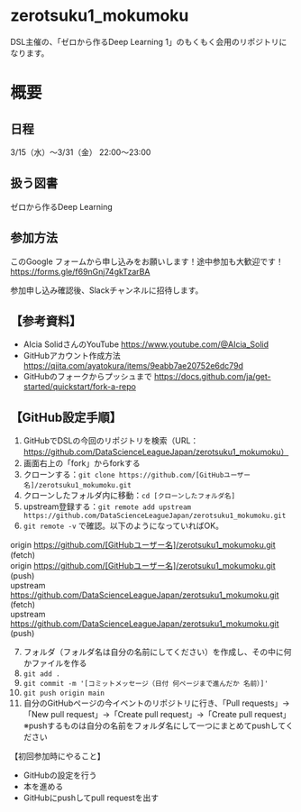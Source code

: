 # zerotsuku1_mokumoku
DSL主催の、「ゼロから作るDeep Learning 1」のもくもく会用のリポジトリになります。

# 概要
## 日程
3/15（水）〜3/31（金） 22:00〜23:00

## 扱う図書
ゼロから作るDeep Learning

## 参加方法
このGoogle フォームから申し込みをお願いします！途中参加も大歓迎です！
https://forms.gle/f69nGnj74gkTzarBA

参加申し込み確認後、Slackチャンネルに招待します。

## 【参考資料】
- AIcia SolidさんのYouTube https://www.youtube.com/@AIcia_Solid
- GitHubアカウント作成方法 https://qiita.com/ayatokura/items/9eabb7ae20752e6dc79d
- GitHubのフォークからプッシュまで https://docs.github.com/ja/get-started/quickstart/fork-a-repo

## 【GitHub設定手順】
1. GitHubでDSLの今回のリポジトリを検索（URL：https://github.com/DataScienceLeagueJapan/zerotsuku1_mokumoku）
2. 画面右上の「fork」からforkする
3. クローンする：`git clone https://github.com/[GitHubユーザー名]/zerotsuku1_mokumoku.git`
4. クローンしたフォルダ内に移動：`cd [クローンしたフォルダ名]`
5. upstream登録する：`git remote add upstream https://github.com/DataScienceLeagueJapan/zerotsuku1_mokumoku.git`
6. `git remote -v` で確認。以下のようになっていればOK。

origin https://github.com/[GitHubユーザー名]/zerotsuku1_mokumoku.git (fetch)  
origin https://github.com/[GitHubユーザー名]/zerotsuku1_mokumoku.git (push)  
upstream https://github.com/DataScienceLeagueJapan/zerotsuku1_mokumoku.git (fetch)  
upstream https://github.com/DataScienceLeagueJapan/zerotsuku1_mokumoku.git (push)  

7. フォルダ（フォルダ名は自分の名前にしてください）を作成し、その中に何かファイルを作る
8. `git add .`
9. `git commit -m '[コミットメッセージ（日付 何ページまで進んだか 名前）]'`
10. `git push origin main`
11. 自分のGitHubページの今イベントのリポジトリに行き、「Pull requests」→「New pull request」→「Create pull request」→「Create pull request」
※pushするものは自分の名前をフォルダ名にして一つにまとめてpushしてください

【初回参加時にやること】
- GitHubの設定を行う
- 本を進める
- GitHubにpushしてpull requestを出す
